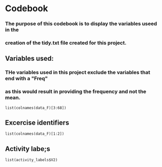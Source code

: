# Codebook

### The purpose of this codebook is to display the variables useed in the 
### creation of the tidy.txt file created for this project.

## Variables used:

### THe variables used in this project exclude the variables that end with a "Freq"
### as this would result in providing the frequency and not the mean.

```{r}
list(colnames(data_F)[3:68])
```

## Excercise identifiers

```{r}
list(colnames(data_F)[1:2])
```

## Activity labe;s

```{r}
list(activity_labels$V2)
```
     
